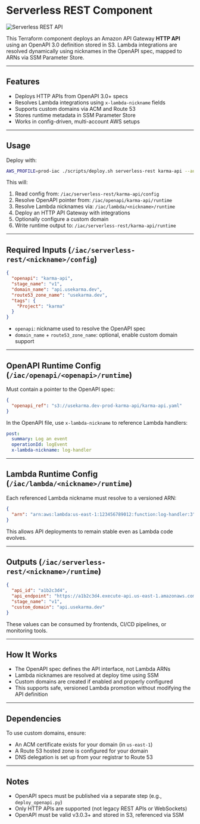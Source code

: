 # Serverless REST Component

![Serverless REST API](../../img/serverless-rest.drawio.png)

This Terraform component deploys an Amazon API Gateway **HTTP API** using an OpenAPI 3.0 definition stored in S3. Lambda integrations are resolved dynamically using nicknames in the OpenAPI spec, mapped to ARNs via SSM Parameter Store.

---

## Features

- Deploys HTTP APIs from OpenAPI 3.0+ specs
- Resolves Lambda integrations using `x-lambda-nickname` fields
- Supports custom domains via ACM and Route 53
- Stores runtime metadata in SSM Parameter Store
- Works in config-driven, multi-account AWS setups

---

## Usage

Deploy with:

```bash
AWS_PROFILE=prod-iac ./scripts/deploy.sh serverless-rest karma-api --auto-approve
```

This will:

1. Read config from: `/iac/serverless-rest/karma-api/config`
2. Resolve OpenAPI pointer from: `/iac/openapi/karma-api/runtime`
3. Resolve Lambda nicknames via: `/iac/lambda/<nickname>/runtime`
4. Deploy an HTTP API Gateway with integrations
5. Optionally configure a custom domain
6. Write runtime output to: `/iac/serverless-rest/karma-api/runtime`

---

## Required Inputs (`/iac/serverless-rest/<nickname>/config`)

```json
{
  "openapi": "karma-api",
  "stage_name": "v1",
  "domain_name": "api.usekarma.dev",
  "route53_zone_name": "usekarma.dev",
  "tags": {
    "Project": "karma"
  }
}
```

- `openapi`: nickname used to resolve the OpenAPI spec
- `domain_name` + `route53_zone_name`: optional, enable custom domain support

---

## OpenAPI Runtime Config (`/iac/openapi/<openapi>/runtime`)

Must contain a pointer to the OpenAPI spec:

```json
{
  "openapi_ref": "s3://usekarma.dev-prod-karma-api/karma-api.yaml"
}
```

In the OpenAPI file, use `x-lambda-nickname` to reference Lambda handlers:

```yaml
post:
  summary: Log an event
  operationId: logEvent
  x-lambda-nickname: log-handler
```

---

## Lambda Runtime Config (`/iac/lambda/<nickname>/runtime`)

Each referenced Lambda nickname must resolve to a versioned ARN:

```json
{
  "arn": "arn:aws:lambda:us-east-1:123456789012:function:log-handler:3"
}
```

This allows API deployments to remain stable even as Lambda code evolves.

---

## Outputs (`/iac/serverless-rest/<nickname>/runtime`)

```json
{
  "api_id": "a1b2c3d4",
  "api_endpoint": "https://a1b2c3d4.execute-api.us-east-1.amazonaws.com",
  "stage_name": "v1",
  "custom_domain": "api.usekarma.dev"
}
```

These values can be consumed by frontends, CI/CD pipelines, or monitoring tools.

---

## How It Works

- The OpenAPI spec defines the API interface, not Lambda ARNs
- Lambda nicknames are resolved at deploy time using SSM
- Custom domains are created if enabled and properly configured
- This supports safe, versioned Lambda promotion without modifying the API definition

---

## Dependencies

To use custom domains, ensure:

- An ACM certificate exists for your domain (in `us-east-1`)
- A Route 53 hosted zone is configured for your domain
- DNS delegation is set up from your registrar to Route 53

---

## Notes

- OpenAPI specs must be published via a separate step (e.g., `deploy_openapi.py`)
- Only HTTP APIs are supported (not legacy REST APIs or WebSockets)
- OpenAPI must be valid v3.0.3+ and stored in S3, referenced via SSM
